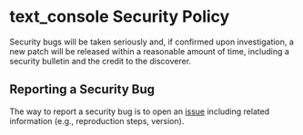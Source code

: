 # text_console Security Policy

Security bugs will be taken seriously and,
if confirmed upon investigation, a new patch will be released within a reasonable amount of time, including a security bulletin and the credit to the discoverer.

## Reporting a Security Bug

The way to report a security bug is to open an [issue](https://github.com/Ircama/text_console/issues) including related information
(e.g., reproduction steps, version).
